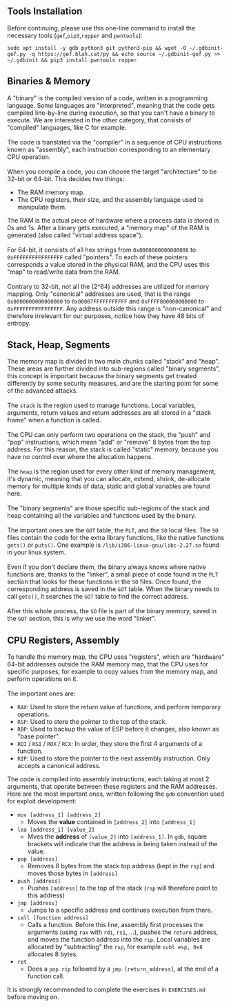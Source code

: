 ## Tools Installation
Before continuing, please use this one-line command to install the necessary tools (`gef`,`pip3`,`ropper` and `pwntools`):
```
sudo apt install -y gdb python3 git python3-pip && wget -O ~/.gdbinit-gef.py -q https://gef.blah.cat/py && echo source ~/.gdbinit-gef.py >> ~/.gdbinit && pip3 install pwntools ropper
```

## Binaries & Memory

A "binary" is the compiled version of a code, written in a programming language. Some languages are "interpreted", meaning that the code gets compiled line-by-line during execution, so that you can't have a binary to execute. We are interested in the other category, that consists of "compiled" languages, like C for example.\
\
The code is translated via the "compiler" in a sequence of CPU instructions known as "assembly", each instruction corresponding to an elementary CPU operation.\
\
When you compile a code, you can choose the target "architecture" to be 32-bit or 64-bit. This decides two things:
- The RAM memory map.
- The CPU registers, their size, and the assembly language used to manipulate them.

The RAM is the actual piece of hardware where a process data is stored in 0s and 1s. After a binary gets executed, a "memory map" of the RAM is generated (also called "virtual address space").\
\
For 64-bit, it consists of all hex strings from `0x0000000000000000` to `0xFFFFFFFFFFFFFFFF` called "pointers". To each of these pointers corresponds a value stored in the physical RAM, and the CPU uses this "map" to read/write data from the RAM.\
\
Contrary to 32-bit, not all the (2^64) addresses are utilized for memory mapping. Only "canonical" addresses are used, that is the range `0x0000000000000000` to `0x00007FFFFFFFFFFF` and `0xFFFF800000000000` to `0xFFFFFFFFFFFFFFFF`. Any address outside this range is "non-canonical" and therefore irrelevant for our purposes, notice how they have 48 bits of entropy.

## Stack, Heap, Segments
The memory map is divided in two main chunks called "stack" and "heap". These areas are further divided into sub-regions called "binary segments", this concept is important because the binary segments get treated differently by some security measures, and are the starting point for some of the advanced attacks.\
\
The `stack` is the region used to manage functions. Local variables, arguments, return values and return addresses are all stored in a "stack frame" when a function is called.\
\
The CPU can only perform two operations on the stack, the "push" and "pop" instructions, which mean "add" or "remove" 8 bytes from the top address. For this reason, the stack is called "static" memory, because you have no control over where the allocation happens.\
\
The `heap` is the region used for every other kind of memory management, it's dynamic, meaning that you can allocate, extend, shrink, de-allocate memory for multiple kinds of data, static and global variables are found here.\
\
The "binary segments" are those specific sub-regions of the stack and heap containing all the variables and functions used by the binary.\
\
The important ones are the `GOT` table, the `PLT`, and the `SO` local files. The `SO` files contain the code for the extra library functions, like the native functions `gets()` or `puts()`. One example is `/lib/i386-linux-gnu/libc-2.27.so` found in your linux system.\
\
Even if you don't declare them, the binary always knows where native functions are, thanks to the "linker", a small piece of code found in the `PLT` section that looks for these functions in the `SO` files. Once found, the corresponding address is saved in the `GOT` table. When the binary needs to call `gets()`, it searches the `GOT` table to find the correct address.\
\
After this whole process, the `SO` file is part of the binary memory, saved in the `GOT` section, this is why we use the word "linker".

## CPU Registers, Assembly

To handle the memory map, the CPU uses "registers", which are "hardware" 64-bit addresses outside the RAM memory map, that the CPU uses for specific purposes, for example to copy values from the memory map, and perform operations on it.\
\
The important ones are:
- `RAX`: Used to store the return value of functions, and perform temporary operations.
- `RSP`: Used to store the pointer to the top of the stack.
- `RBP`: Used to backup the value of ESP before it changes, also known as "base pointer".
- `RDI` / `RSI` / `RDX` / `RCX`: In order, they store the first 4 arguments of a function.
- `RIP`: Used to store the pointer to the next assembly instruction. Only accepts a canonical address.

The code is compiled into assembly instructions, each taking at most 2 arguments, that operate between these registers and the RAM addresses. Here are the most important ones, written following the `gdb` convention used for exploit development:
- `mov [address_1] [address_2]`
  - Moves the **value** contained in `[address_2]` into `[address_1]`
- `lea [address_1] [value_2]`
  - Mves the **address** of `[value_2]` into `[address_1]`. In `gdb`, square brackets will indicate that the address is being taken instead of the value.
- `pop [address]`
  - Removes 8 bytes from the stack top address (kept in the `rsp`) and moves those bytes in `[address]`
- `push [address]`
  - Pushes `[address]` to the top of the stack (`rsp` will therefore point to this address)
- `jmp [address]`
  - Jumps to a specific address and continues execution from there.
- `call [function address]`
  - Calls a function. Before this line, assembly first processes the arguments (using `rax` with `rdi`, `rsi`, ...), pushes the `return` address, and moves the function address into the `rip`. Local variables are allocated by "subtracting" the `rsp`, for example `subl esp, 0x8` allocates 8 bytes.
- `ret`    
  - Does a `pop rip` followed by a `jmp [return_address]`, at the end of a function call.

It is strongly recommended to complete the exercises in `EXERCISES.md` before moving on.
